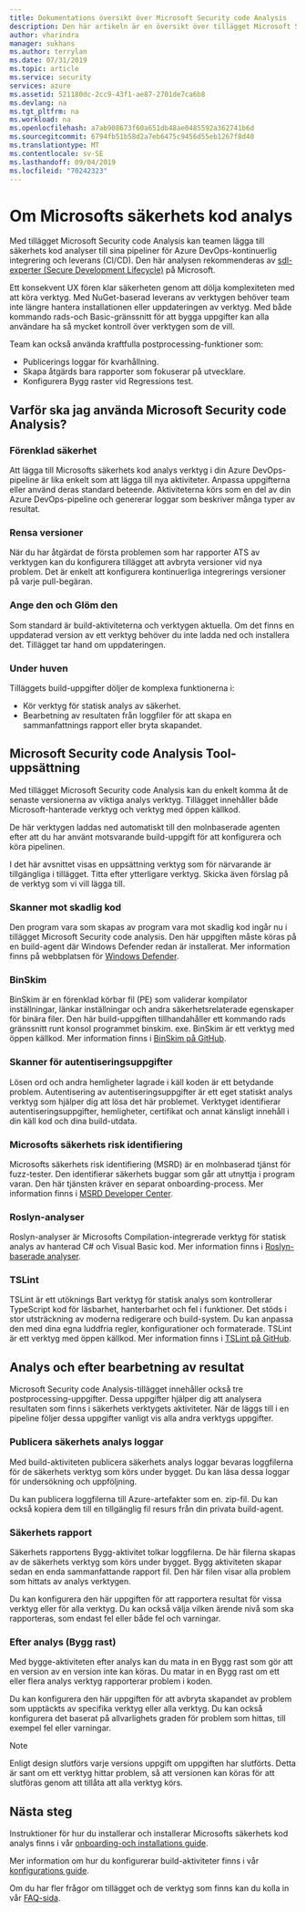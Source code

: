 ```yaml
---
title: Dokumentations översikt över Microsoft Security code Analysis
description: Den här artikeln är en översikt över tillägget Microsoft Security code Analysis
author: vharindra
manager: sukhans
ms.author: terrylan
ms.date: 07/31/2019
ms.topic: article
ms.service: security
services: azure
ms.assetid: 521180dc-2cc9-43f1-ae87-2701de7ca6b8
ms.devlang: na
ms.tgt_pltfrm: na
ms.workload: na
ms.openlocfilehash: a7ab908673f60a651db48ae0485592a362741b6d
ms.sourcegitcommit: 6794fb51b58d2a7eb6475c9456d55eb1267f8d40
ms.translationtype: MT
ms.contentlocale: sv-SE
ms.lasthandoff: 09/04/2019
ms.locfileid: "70242323"
---
```

# <a name="about-microsoft-security-code-analysis"></a>Om Microsofts säkerhets kod analys

Med tillägget Microsoft Security code Analysis kan teamen lägga till säkerhets kod analyser till sina pipeliner för Azure DevOps-kontinuerlig integrering och leverans (CI/CD). Den här analysen rekommenderas av [sdl-experter (Secure Development Lifecycle)](https://www.microsoft.com/securityengineering/sdl/practices) på Microsoft.

Ett konsekvent UX fören klar säkerheten genom att dölja komplexiteten med att köra verktyg. Med NuGet-baserad leverans av verktygen behöver team inte längre hantera installationen eller uppdateringen av verktyg. Med både kommando rads-och Basic-gränssnitt för att bygga uppgifter kan alla användare ha så mycket kontroll över verktygen som de vill.

Team kan också använda kraftfulla postprocessing-funktioner som:

- Publicerings loggar för kvarhållning.
- Skapa åtgärds bara rapporter som fokuserar på utvecklare.
- Konfigurera Bygg raster vid Regressions test.

## <a name="why-should-i-use-microsoft-security-code-analysis"></a>Varför ska jag använda Microsoft Security code Analysis?

### <a name="security-simplified"></a>Förenklad säkerhet

Att lägga till Microsofts säkerhets kod analys verktyg i din Azure DevOps-pipeline är lika enkelt som att lägga till nya aktiviteter. Anpassa uppgifterna eller använd deras standard beteende. Aktiviteterna körs som en del av din Azure DevOps-pipeline och genererar loggar som beskriver många typer av resultat.

### <a name="clean-builds"></a>Rensa versioner

När du har åtgärdat de första problemen som har rapporter ATS av verktygen kan du konfigurera tillägget att avbryta versioner vid nya problem. Det är enkelt att konfigurera kontinuerliga integrerings versioner på varje pull-begäran.

### <a name="set-it-and-forget-it"></a>Ange den och Glöm den

Som standard är build-aktiviteterna och verktygen aktuella. Om det finns en uppdaterad version av ett verktyg behöver du inte ladda ned och installera det. Tillägget tar hand om uppdateringen.

### <a name="under-the-hood"></a>Under huven

Tilläggets build-uppgifter döljer de komplexa funktionerna i:
  - Kör verktyg för statisk analys av säkerhet.
  - Bearbetning av resultaten från loggfiler för att skapa en sammanfattnings rapport eller bryta skapandet.

## <a name="microsoft-security-code-analysis-tool-set"></a>Microsoft Security code Analysis Tool-uppsättning

Med tillägget Microsoft Security code Analysis kan du enkelt komma åt de senaste versionerna av viktiga analys verktyg. Tillägget innehåller både Microsoft-hanterade verktyg och verktyg med öppen källkod.

De här verktygen laddas ned automatiskt till den molnbaserade agenten efter att du har använt motsvarande build-uppgift för att konfigurera och köra pipelinen.

I det här avsnittet visas en uppsättning verktyg som för närvarande är tillgängliga i tillägget. Titta efter ytterligare verktyg. Skicka även förslag på de verktyg som vi vill lägga till.

### <a name="anti-malware-scanner"></a>Skanner mot skadlig kod

Den program vara som skapas av program vara mot skadlig kod ingår nu i tillägget Microsoft Security code analysis. Den här uppgiften måste köras på en build-agent där Windows Defender redan är installerat. Mer information finns på webbplatsen för [Windows Defender](https://aka.ms/defender).

### <a name="binskim"></a>BinSkim

BinSkim är en förenklad körbar fil (PE) som validerar kompilator inställningar, länkar inställningar och andra säkerhetsrelaterade egenskaper för binära filer. Den här build-uppgiften tillhandahåller ett kommando rads gränssnitt runt konsol programmet binskim. exe. BinSkim är ett verktyg med öppen källkod. Mer information finns i [BinSkim på GitHub](https://github.com/Microsoft/binskim).

### <a name="credential-scanner"></a>Skanner för autentiseringsuppgifter

Lösen ord och andra hemligheter lagrade i käll koden är ett betydande problem. Autentisering av autentiseringsuppgifter är ett eget statiskt analys verktyg som hjälper dig att lösa det här problemet. Verktyget identifierar autentiseringsuppgifter, hemligheter, certifikat och annat känsligt innehåll i din käll kod och dina build-utdata.

### <a name="microsoft-security-risk-detection"></a>Microsofts säkerhets risk identifiering

Microsofts säkerhets risk identifiering (MSRD) är en molnbaserad tjänst för fuzz-tester. Den identifierar säkerhets buggar som går att utnyttja i program varan. Den här tjänsten kräver en separat onboarding-process. Mer information finns i [MSRD Developer Center](https://docs.microsoft.com/security-risk-detection/).

### <a name="roslyn-analyzers"></a>Roslyn-analyser

Roslyn-analyser är Microsofts Compilation-integrerade verktyg för statisk analys av hanterad C# och Visual Basic kod. Mer information finns i [Roslyn-baserade analyser](https://docs.microsoft.com/dotnet/standard/analyzers/).

### <a name="tslint"></a>TSLint

TSLint är ett utöknings Bart verktyg för statisk analys som kontrollerar TypeScript kod för läsbarhet, hanterbarhet och fel i funktioner. Det stöds i stor utsträckning av moderna redigerare och build-system. Du kan anpassa den med dina egna luddfria regler, konfigurationer och formaterade. TSLint är ett verktyg med öppen källkod. Mer information finns i [TSLint på GitHub](https://github.com/palantir/tslint).

## <a name="analysis-and-post-processing-of-results"></a>Analys och efter bearbetning av resultat

Microsoft Security code Analysis-tillägget innehåller också tre postprocessing-uppgifter. Dessa uppgifter hjälper dig att analysera resultaten som finns i säkerhets verktygets aktiviteter. När de läggs till i en pipeline följer dessa uppgifter vanligt vis alla andra verktygs uppgifter.

### <a name="publish-security-analysis-logs"></a>Publicera säkerhets analys loggar

Med build-aktiviteten publicera säkerhets analys loggar bevaras loggfilerna för de säkerhets verktyg som körs under bygget. Du kan läsa dessa loggar för undersökning och uppföljning.

Du kan publicera loggfilerna till Azure-artefakter som en. zip-fil. Du kan också kopiera dem till en tillgänglig fil resurs från din privata build-agent.

### <a name="security-report"></a>Säkerhets rapport

Säkerhets rapportens Bygg-aktivitet tolkar loggfilerna. De här filerna skapas av de säkerhets verktyg som körs under bygget. Bygg aktiviteten skapar sedan en enda sammanfattande rapport fil. Den här filen visar alla problem som hittats av analys verktygen.

Du kan konfigurera den här uppgiften för att rapportera resultat för vissa verktyg eller för alla verktyg. Du kan också välja vilken ärende nivå som ska rapporteras, som endast fel eller både fel och varningar.

### <a name="post-analysis-build-break"></a>Efter analys (Bygg rast)

Med bygge-aktiviteten efter analys kan du mata in en Bygg rast som gör att en version av en version inte kan köras. Du matar in en Bygg rast om ett eller flera analys verktyg rapporterar problem i koden.

Du kan konfigurera den här uppgiften för att avbryta skapandet av problem som upptäckts av specifika verktyg eller alla verktyg. Du kan också konfigurera det baserat på allvarlighets graden för problem som hittas, till exempel fel eller varningar.

>[!NOTE]
>Enligt design slutförs varje versions uppgift om uppgiften har slutförts. Detta är sant om ett verktyg hittar problem, så att versionen kan köras för att slutföras genom att tillåta att alla verktyg körs.

## <a name="next-steps"></a>Nästa steg

Instruktioner för hur du installerar och installerar Microsofts säkerhets kod analys finns i vår [onboarding-och installations guide](security-code-analysis-onboard.md).

Mer information om hur du konfigurerar build-aktiviteter finns i vår [konfigurations guide](security-code-analysis-customize.md).

Om du har fler frågor om tillägget och de verktyg som finns kan du kolla in vår [FAQ-sida](security-code-analysis-faq.md).
